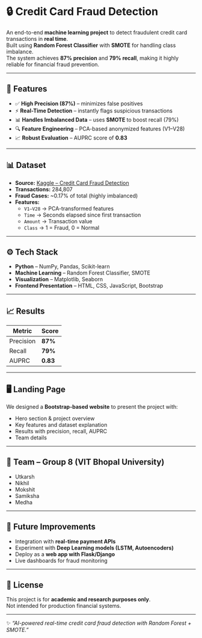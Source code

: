 # 🔒 Credit Card Fraud Detection

An end-to-end **machine learning project** to detect fraudulent credit card transactions in **real time**.  
Built using **Random Forest Classifier** with **SMOTE** for handling class imbalance.  
The system achieves **87% precision** and **79% recall**, making it highly reliable for financial fraud prevention.

---

## 📌 Features
- ✅ **High Precision (87%)** – minimizes false positives
- ⚡ **Real-Time Detection** – instantly flags suspicious transactions
- 📊 **Handles Imbalanced Data** – uses **SMOTE** to boost recall (79%)
- 🔍 **Feature Engineering** – PCA-based anonymized features (V1–V28)
- 📈 **Robust Evaluation** – AUPRC score of **0.83**

---

## 📊 Dataset
- **Source:** [Kaggle – Credit Card Fraud Detection](https://www.kaggle.com/datasets/mlg-ulb/creditcardfraud)  
- **Transactions:** 284,807  
- **Fraud Cases:** ~0.17% of total (highly imbalanced)  
- **Features:**  
  - `V1–V28` → PCA-transformed features  
  - `Time` → Seconds elapsed since first transaction  
  - `Amount` → Transaction value  
  - `Class` → 1 = Fraud, 0 = Normal  

---

## ⚙️ Tech Stack
- **Python** – NumPy, Pandas, Scikit-learn  
- **Machine Learning** – Random Forest Classifier, SMOTE  
- **Visualization** – Matplotlib, Seaborn  
- **Frontend Presentation** – HTML, CSS, JavaScript, Bootstrap  

---

## 📈 Results
| Metric     | Score |
|------------|-------|
| Precision  | **87%** |
| Recall     | **79%** |
| AUPRC      | **0.83** |

---

## 🖥️ Landing Page
We designed a **Bootstrap-based website** to present the project with:  
- Hero section & project overview  
- Key features and dataset explanation  
- Results with precision, recall, AUPRC  
- Team details  

---

## 👥 Team – Group 8 (VIT Bhopal University)
- Utkarsh  
- Nikhil  
- Mokshit  
- Samiksha  
- Medha  

---

## 🌟 Future Improvements
- Integration with **real-time payment APIs**  
- Experiment with **Deep Learning models (LSTM, Autoencoders)**  
- Deploy as a **web app with Flask/Django**  
- Live dashboards for fraud monitoring  

---

## 📜 License
This project is for **academic and research purposes only**.  
Not intended for production financial systems.  

---
✨ *“AI-powered real-time credit card fraud detection with Random Forest + SMOTE.”*

